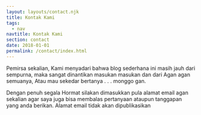 ```yaml
---
layout: layouts/contact.njk
title: Kontak Kami
tags:
  - nav
navtitle: Kontak Kami
section: contact
date: 2018-01-01
permalink: /contact/index.html
---
```

Pemirsa sekalian, Kami menyadari bahwa blog sederhana ini masih jauh dari sempurna, maka sangat dinantikan masukan masukan dan dari Agan agan semuanya, 
Atau mau sekedar bertanya . . . monggo gan. 

Dengan penuh segala Hormat silakan dimasukkan pula alamat email agan sekalian agar saya juga bisa membalas pertanyaan ataupun tanggapan yang anda berikan. 
Alamat email tidak akan dipublikasikan
